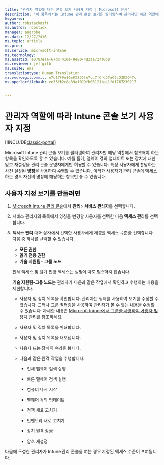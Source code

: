 ```yaml
---
title: "관리자 역할에 대한 콘솔 보기 사용자 지정 | Microsoft 문서"
description: "이 항목에서는 Intune 관리 콘솔 보기를 필터링하여 관리자만 해당 역할에 필요한 항목을 확인하도록 할 수 있습니다."
keywords: 
author: robstackmsft
ms.author: robstack
manager: angrobe
ms.date: 12/27/2016
ms.topic: article
ms.prod: 
ms.service: microsoft-intune
ms.technology: 
ms.assetid: e0783eaa-67dc-410e-9e80-4d3aa72f36d8
ms.reviewer: jeffgilb
ms.suite: ems
translationtype: Human Translation
ms.sourcegitcommit: e7d1760a10e63233fe7cc7f6fd57a68c5283647c
ms.openlocfilehash: ee35fb2c8e39af099fb061211ea1fdf767230217


---
```


# <a name="customize-intune-console-views-according-to-admin-roles"></a>관리자 역할에 따라 Intune 콘솔 보기 사용자 지정

[!INCLUDE[classic-portal](../includes/classic-portal.md)]

Microsoft Intune 관리 콘솔 보기를 필터링하여 관리자만 해당 역할에서 참조해야 하는 항목을 확인하도록 할 수 있습니다. 예를 들어, 맬웨어 정의 업데이트 또는 장치에 대한 암호 재설정을 관리 콘솔 운영자에게만 허용할 수 있습니다. 특정 사용자에게 할당하는 사전 설정된 **명칭**을 사용하여 수행할 수 있습니다. 이러한 사용자가 관리 콘솔에 액세스하는 경우 자신의 명칭에 해당하는 항목만 볼 수 있습니다.

## <a name="to-create-a-custom-view"></a>사용자 지정 보기를 만들려면

1.  [Microsoft Intune 관리 콘솔](https://manage.microsoft.com)에서 **관리**&gt; **서비스 관리자**를 선택합니다.

2.  서비스 관리자의 목록에서 명칭을 변경할 사용자를 선택한 다음 **액세스 관리**를 선택합니다.

3.  **액세스 관리** 대화 상자에서 선택한 사용자에게 제공할 액세스 수준을 선택합니다. 다음 중 하나를 선택할 수 있습니다.

    -   **모든 권한**
    -   **읽기 전용 권한**
    -   **기술 지원팀 - 그룹 노드**

    전체 액세스 및 읽기 전용 액세스는 설명이 따로 필요하지 않습니다. <!--- **Helpdesk - Groups Node** allows users to choose from one of the following designations that provide custom levels of access to the [!INCLUDE[wit_nextref](../includes/wit_nextref_md.md)] admin console:--->

    **기술 지원팀-그룹 노드**는 관리자가 다음과 같은 작업에서 확인하고 수행하는 내용을 제한합니다.

    -   사용자 및 장치 목록을 확인합니다. 관리자는 필터를 사용하여 보기를 수정할 수 없습니다. 그러나 그룹 필터링을 사용하여 관리자가 볼 수 있는 내용을 수정할 수 있습니다. 자세한 내용은 [Microsoft Intune에서 그룹을 사용하여 사용자 및 장치 관리](use-groups-to-manage-users-and-devices-with-microsoft-intune.md)를 참조하세요.

    -   사용자 및 장치 목록을 인쇄합니다.

    -   사용자 및 장치 목록을 내보냅니다.

    -   사용자 또는 장치의 속성을 봅니다.

    -   다음과 같은 원격 작업을 수행합니다.

        -   전체 맬웨어 검색 실행

        -   빠른 맬웨어 검색 실행

        -   컴퓨터 다시 시작

        -   맬웨어 정의 업데이트

        -   정책 새로 고치기

        -   인벤토리 새로 고치기

        -   장치 원격 잠금

        -   암호 재설정

다음에 구성한 관리자가 Intune 관리 콘솔을 여는 경우 지정된 액세스 수준이 부여됩니다.



<!--HONumber=Dec16_HO5-->


